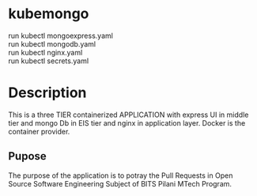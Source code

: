 # kubemongo
run kubectl mongoexpress.yaml  
run kubectl mongodb.yaml  
run kubectl nginx.yaml  
run kubectl secrets.yaml  

# Description
This is a three TIER containerized APPLICATION with express UI in middle tier and mongo Db in EIS tier and nginx in application layer. Docker is the container provider.

## Pupose
The purpose of the application is to potray the Pull Requests in Open Source Software Engineering Subject of BITS Pilani MTech Program. 


